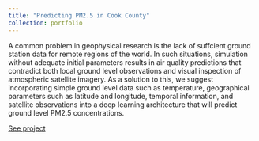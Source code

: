 ```yaml
---
title: "Predicting PM2.5 in Cook County"
collection: portfolio
---
```

A common problem in geophysical research is the lack of suffcient ground station data for remote regions of the world. In such situations, simulation without adequate initial parameters results in air quality predictions that contradict both local ground level observations and visual inspection of atmospheric satellite imagery. As a solution to this, we suggest incorporating simple ground level data such as temperature, geographical parameters such as latitude and longitude, temporal information, and satellite observations into a deep learning architecture that will predict ground level PM2.5 concentrations.

[See project](https://github.com/ML-final-project/predicting_pm2.5)

